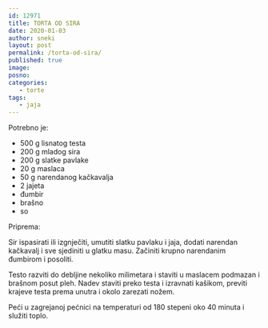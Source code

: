 ```yaml
---
id: 12971
title: TORTA OD SIRA
date: 2020-01-03
author: sneki
layout: post
permalink: /torta-od-sira/
published: true
image: 
posno: 
categories:
   - torte
tags:
   - jaja
---
```

Potrebno je:

* 500 g lisnatog testa 
* 200 g mladog sira 
* 200 g slatke pavlake
* 20 g maslaca
* 50 g narendanog kačkavalja
* 2 jajeta 
* đumbir
* brašno
* so

Priprema:


Sir ispasirati ili izgnječiti, umutiti slatku pavlaku i jaja, dodati narendan kačkavalj i sve sjediniti
u glatku masu. Začiniti krupno narendanim đumbirom i posoliti. 

Testo razviti do debljine nekoliko milimetara i staviti u maslacem podmazan i brašnom posut pleh. Nadev staviti preko testa i izravnati kašikom, previti krajeve testa prema unutra i okolo zarezati nožem. 

Peći u zagrejanoj pećnici na temperaturi od 180 stepeni oko 40 minuta i služiti toplo.

  

